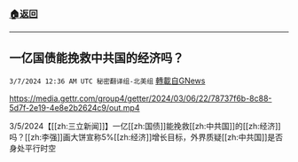 ###  [:house:返回](README.md)
---


## 一亿国债能挽救中共国的经济吗？
`3/7/2024 12:36 AM UTC 秘密翻译组-北美组` [轉載自GNews](https://gnews.org/articles/2372098)


https://media.gettr.com/group4/getter/2024/03/06/22/78737f6b-8c88-5d7f-2e19-4e8e2b2624c9/out.mp4


3/5/2024【[[zh:三立新闻]]】一亿[[zh:国债]]能挽救[[zh:中共国]]的[[zh:经济]]吗？[[zh:李强]]画大饼宣称5%[[zh:经济]]增长目标，外界质疑[[zh:中共国]]是否身处平行时空
